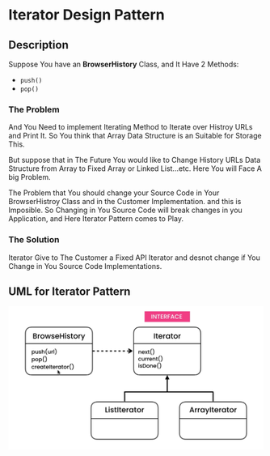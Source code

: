 # Iterator Design Pattern

## Description

Suppose You have an **BrowserHistory** Class, and It Have 2 Methods:

- `push()`
- `pop()`

### The Problem

And You Need to implement Iterating Method to Iterate over Histroy URLs and Print It. So You think that Array Data Structure is an Suitable for Storage This.

But suppose that in The Future You would like to Change History URLs Data Structure from Array to Fixed Array or Linked List...etc. Here You will Face A big Problem.

The Problem that You should change your Source Code in Your BrowserHistroy Class and in the Customer Implementation. and this is Imposible. So Changing in You Source Code will break changes in you Application, and Here Iterator Pattern comes to Play.

### The Solution

Iterator Give to The Customer a Fixed API Iterator and desnot change if You Change in You Source Code Implementations.

## UML for Iterator Pattern

<foreignObject width="100%" height="100%" >
<div >
  <img src="./iterator-pattern.png" alt="UML for Iterator Pattern" />
  <style>
    div {
      width: 100%; display: flex; justify-content: center; align-items: center; border-radius: 15px;
    }
  </style>
</div>

</foreignObject >
